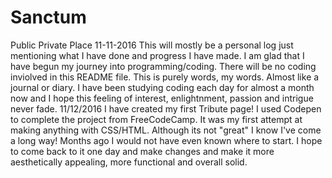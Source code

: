 # Sanctum
Public Private Place
11-11-2016
This will mostly be a personal log just mentioning what I have done and progress I have made.
I am glad that I have begun my journey into programming/coding. There will be no coding inviolved in this README file. This is purely words, my words. Almost like a journal or diary.
I have been studying coding each day for almost a month now and I hope this feeling of interest, enlightnment, passion and intrigue never fade.
11/12/2016
I have created my first Tribute page!
I used Codepen to complete the project from FreeCodeCamp. It was my first attempt at making anything with CSS/HTML.
Although its not "great" I know I've come a long way! Months ago I would not have even known where to start.
I hope to come back to it one day and make changes and make it more aesthetically appealing, more functional and overall solid.
